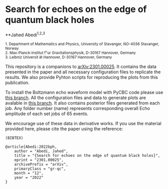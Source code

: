 # Search for echoes on the edge of quantum black holes

**Jahed Abedi<sup>1,2,3</sup>

<sub>1. Department  of  Mathematics  and  Physics,  University  of  Stavanger,  NO-4036  Stavanger,  Norway</sub><br />
<sub>2. Max-Planck-Institut  f\"ur  Gravitationsphysik,  D-30167  Hannover,  Germany</sub><br />
<sub>3. Leibniz  Universit ̈at  Hannover,  D-30167  Hannover,  Germany </sub><br />



This repository is a companions to [arXiv:2301.00025](https://arxiv.org/abs/2301.00025). It contains the data presented in the paper and all necessary configuration files to replicate the results. We also provide Pyhton scripts for reproducing the plots from this publication.

To install the Boltzmann echo waveform model with PyCBC code please use [this branch](https://github.com/jahedabedi/pycbc/tree/Boltzmann_echoes). All the configuration files and data to generate plots are avalable in [this branch](https://www.atlas.aei.uni-hannover.de/work/jahed.abedi/Echoes/combine_all/all/fixed_A/). It also contains posterior files generated from each job. Any folder number (name) represents corresponding overall Echo amplitude of each set jobs of 65 events.

We encourage use of these data in derivative works. If you use the material provided here, please cite the paper using the reference:
```
(BIBTEX)

@article{Abedi:2022bph,
    author = "Abedi, Jahed",
    title = "{Search for echoes on the edge of quantum black holes}",
    eprint = "2301.00025",
    archivePrefix = "arXiv",
    primaryClass = "gr-qc",
    month = "12",
    year = "2022"
}
